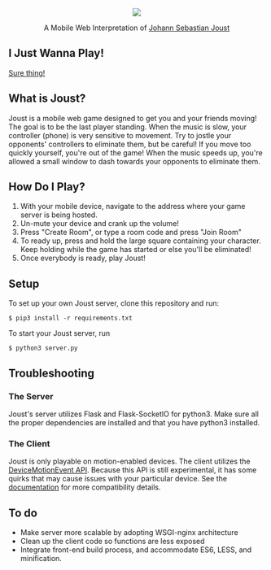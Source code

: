 <p align="center">
  <img src="http://i.imgur.com/lYj1q2X.png"/>
</p>
<p align="center">A Mobile Web Interpretation of <a href=http://jsjoust.com/>Johann Sebastian Joust</a></p>

## I Just Wanna Play!
[Sure thing!](http://joust.bladeismyna.me)

## What is Joust?
Joust is a mobile web game designed to get you and your friends moving! The goal is
to be the last player standing. When the music is slow, your controller (phone) is very
sensitive to movement. Try to jostle your opponents' controllers to eliminate them, but be careful!
If you move too quickly yourself, you're out of the game! When the music speeds up, you're allowed
a small window to dash towards your opponents to eliminate them.

## How Do I Play?
1. With your mobile device, navigate to the address where your game server is being hosted.
2. Un-mute your device and crank up the volume!
3. Press "Create Room", or type a room code and press "Join Room"
4. To ready up, press and hold the large square containing your character. Keep holding while the game has started or else you'll be eliminated!
5. Once everybody is ready, play Joust!

## Setup
To set up your own Joust server, clone this repository and run:
```
$ pip3 install -r requirements.txt
```
To start your Joust server, run
```
$ python3 server.py
```

## Troubleshooting
### The Server
Joust's server utilizes Flask and Flask-SocketIO for python3. Make sure all the proper
dependencies are installed and that you have python3 installed.

### The Client
Joust is only playable on motion-enabled devices.
The client utilizes the [DeviceMotionEvent API](https://developer.mozilla.org/en-US/docs/Web/API/DeviceMotionEvent). Because
this API is still experimental, it has some quirks that may cause issues with your
particular device. See the [documentation](https://developer.mozilla.org/en-US/docs/Web/API/DeviceMotionEvent)
for more compatibility details.

## To do
- Make server more scalable by adopting WSGI-nginx architecture
- Clean up the client code so functions are less exposed
- Integrate front-end build process, and accommodate ES6, LESS, and minification.
